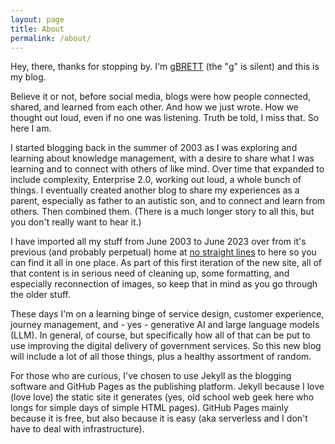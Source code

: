 ```yaml
---
layout: page
title: About
permalink: /about/
---
```


Hey, there, thanks for stopping by. I'm [gBRETT](https://gbrettmiller.me) (the "g" is silent) and this is my blog. 

Believe it or not, before social media, blogs were how people connected, shared, and learned from each other. And how we just wrote. How we thought out loud, even if no one was listening. Truth be told, I miss that. So here I am.

I started blogging back in the summer of 2003 as I was exploring and learning about knowledge management, with a desire to share what I was learning and to connect with others of like mind. Over time that expanded to include complexity, Enterprise 2.0, working
 out loud, a whole bunch of things. I eventually created another blog to share my experiences as a parent, especially as father to an autistic son, and to connect and learn from others. Then combined them. (There is a much longer story to all this, but you don't really want to hear it.) 

 I have imported all my stuff from June 2003 to June 2023 over from it's previous (and probably perpetual) home at [no straight lines](https://gbrettmiller.wordpress.com) to here so you can find it all in one place. As part of this first iteration of the new site, all of that content is in serious need of cleaning up, some formatting, and especially reconnection of images, so keep that in mind as you go through the older stuff. 

These days I'm on a learning binge of service design, customer experience, journey management, and - yes - generative AI and large language models (LLM). In general, of course, but specifically how all of that can be put to use improving the digital delivery of government services. So this new blog will include a lot of all those things, plus a healthy assortment of random. 

For those who are curious, I've chosen to use Jekyll as the blogging software and GitHub Pages as the publishing platform. Jekyll because I love (love love) the static site it generates (yes, old school web geek here who longs for simple days of simple HTML pages). GitHub Pages mainly because it is free, but also because it is easy (aka serverless and I don't have to deal with infrastructure). 